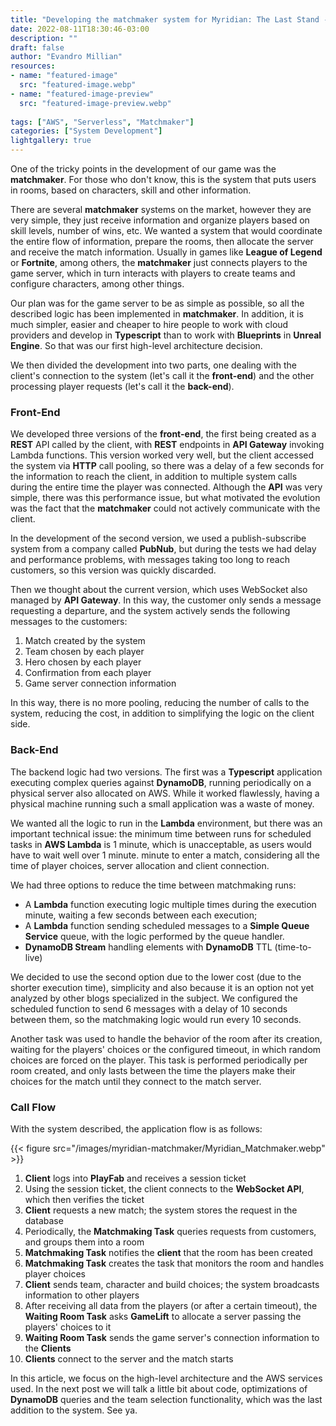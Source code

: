 ```yaml
---
title: "Developing the matchmaker system for Myridian: The Last Stand - Part 1"
date: 2022-08-11T18:30:46-03:00
description: ""
draft: false
author: "Evandro Millian"
resources:
- name: "featured-image"
  src: "featured-image.webp"
- name: "featured-image-preview"
  src: "featured-image-preview.webp"
  
tags: ["AWS", "Serverless", "Matchmaker"]
categories: ["System Development"]
lightgallery: true
---
```


One of the tricky points in the development of our game was the **matchmaker**. For those who don't know, this is the system that puts users in rooms, based on characters, skill and other information.

There are several **matchmaker** systems on the market, however they are very simple, they just receive information and organize players based on skill levels, number of wins, etc. We wanted a system that would coordinate the entire flow of information, prepare the rooms, then allocate the server and receive the match information. Usually in games like **League of Legend** or **Fortnite**, among others, the **matchmaker** just connects players to the game server, which in turn interacts with players to create teams and configure characters, among other things.

Our plan was for the game server to be as simple as possible, so all the described logic has been implemented in **matchmaker**. In addition, it is much simpler, easier and cheaper to hire people to work with cloud providers and develop in **Typescript** than to work with **Blueprints** in **Unreal Engine**. So that was our first high-level architecture decision.

We then divided the development into two parts, one dealing with the client's connection to the system (let's call it the **front-end**) and the other processing player requests (let's call it the **back-end**).

### Front-End

We developed three versions of the **front-end**, the first being created as a **REST** API called by the client, with **REST** endpoints in **API Gateway** invoking Lambda functions. This version worked very well, but the client accessed the system via **HTTP** call pooling, so there was a delay of a few seconds for the information to reach the client, in addition to multiple system calls during the entire time the player was connected. Although the **API** was very simple, there was this performance issue, but what motivated the evolution was the fact that the **matchmaker** could not actively communicate with the client.

In the development of the second version, we used a publish-subscribe system from a company called **PubNub**, but during the tests we had delay and performance problems, with messages taking too long to reach customers, so this version was quickly discarded.

Then we thought about the current version, which uses WebSocket also managed by **API Gateway**. In this way, the customer only sends a message requesting a departure, and the system actively sends the following messages to the customers:

1. Match created by the system
2. Team chosen by each player
3. Hero chosen by each player
4. Confirmation from each player
5. Game server connection information

In this way, there is no more pooling, reducing the number of calls to the system, reducing the cost, in addition to simplifying the logic on the client side.

### Back-End

The backend logic had two versions. The first was a **Typescript** application executing complex queries against **DynamoDB**, running periodically on a physical server also allocated on AWS. While it worked flawlessly, having a physical machine running such a small application was a waste of money.

We wanted all the logic to run in the **Lambda** environment, but there was an important technical issue: the minimum time between runs for scheduled tasks in **AWS Lambda** is 1 minute, which is unacceptable, as users would have to wait well over 1 minute. minute to enter a match, considering all the time of player choices, server allocation and client connection.

We had three options to reduce the time between matchmaking runs:

* A **Lambda** function executing logic multiple times during the execution minute, waiting a few seconds between each execution;
* A **Lambda** function sending scheduled messages to a **Simple Queue Service** queue, with the logic performed by the queue handler.
* **DynamoDB Stream** handling elements with **DynamoDB** TTL (time-to-live)

We decided to use the second option due to the lower cost (due to the shorter execution time), simplicity and also because it is an option not yet analyzed by other blogs specialized in the subject. We configured the scheduled function to send 6 messages with a delay of 10 seconds between them, so the matchmaking logic would run every 10 seconds.

Another task was used to handle the behavior of the room after its creation, waiting for the players' choices or the configured timeout, in which random choices are forced on the player. This task is performed periodically per room created, and only lasts between the time the players make their choices for the match until they connect to the match server.

### Call Flow

With the system described, the application flow is as follows:

{{< figure src="/images/myridian-matchmaker/Myridian_Matchmaker.webp" >}}

1. **Client** logs into **PlayFab** and receives a session ticket
2. Using the session ticket, the client connects to the **WebSocket API**, which then verifies the ticket
3. **Client** requests a new match; the system stores the request in the database
4. Periodically, the **Matchmaking Task** queries requests from customers, and groups them into a room
5. **Matchmaking Task** notifies the **client** that the room has been created
6. **Matchmaking Task** creates the task that monitors the room and handles player choices
7. **Client** sends team, character and build choices; the system broadcasts information to other players
8. After receiving all data from the players (or after a certain timeout), the **Waiting Room Task** asks **GameLift** to allocate a server passing the players' choices to it
9. **Waiting Room Task** sends the game server's connection information to the **Clients**
10. **Clients** connect to the server and the match starts

In this article, we focus on the high-level architecture and the AWS services used. In the next post we will talk a little bit about code, optimizations of **DynamoDB** queries and the team selection functionality, which was the last addition to the system. See ya.